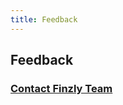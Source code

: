```yaml
---
title: Feedback
---
```


## **Feedback** 

### [**Contact Finzly Team**](https://finzly.com/contact)
